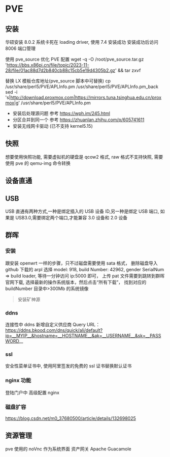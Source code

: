 # PVE

## 安装

华硕安装 8.0.2 系统卡死在 loading driver, 使用 7.4 安装成功
安装成功后访问 8006 端口管理

使用 pve_source 优化 PVE 配置
wget -q -O /root/pve_source.tar.gz 'https://bbs.x86pi.cn/file/topic/2023-11-28/file/01ac88d7d2b840cb88c15cb5e19d4305b2.gz' && tar zxvf

替换 LX 模板仓库地址(pve_source 脚本中可替换)
cp /usr/share/perl5/PVE/APLInfo.pm /usr/share/perl5/PVE/APLInfo.pm_back
sed -i 's|http://download.proxmox.com|https://mirrors.tuna.tsinghua.edu.cn/proxmox|g' /usr/share/perl5/PVE/APLInfo.pm

- 安装后处理源问题 参考 https://wph.im/245.html
- 分区合并到同一个 参考 https://zhuanlan.zhihu.com/p/605741611
- 安装无线网卡驱动 (已不支持 kernel5.15)

## 快照

想要使用快照功能, 需要虚拟机的硬盘是 qcow2 格式, raw 格式不支持快照, 需要使用 pve 的 qemu-img 命令转换

## 设备直通

## USB

USB 直通有两种方式,一种是绑定插入的 USB 设备 ID,另一种是绑定 USB 端口,
如果是 USB3.0,需要绑定两个端口,才能兼容 3.0 设备和 2.0 设备

## 群晖

### 安装

跟安装 openwrt 一样的步骤，只不过磁盘需要使用 sata 格式， 删除磁盘导入 github 下载的 arpl 选择 model: 918, build Number: 42962, gender SerialNum => build loader, 等待一分钟访问 ip:5000 即可， 上传 pat 文件需要到跳转到群晖官网下载, 选择最新的操作系统版本，然后点击“所有下载”， 找到对应的 buildNumber 目录中>300Mb 的系统镜像

> 安装矿神源

### ddns

连接性中 ddns 新增自定义供应商 Query URL：https://ddns.bkood.com/dns/quick/ali/default?ip=__MYIP__&hostname=__HOSTNAME__&ak=__USERNAME__&sk=__PASSWORD__

### ssl

安全性菜单证书中, 使用阿里签发的免费的 ssl 证书替换默认证书

### nginx 功能

登陆门户中 高级配置 nginx

### 磁盘扩容

https://blog.csdn.net/m0_37680500/article/details/132698025

## 资源管理

pve 使用的 noVnc 作为系统界面
资产网关 Apache Guacamole
